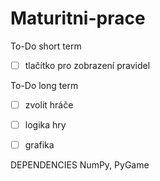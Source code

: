 # Maturitni-prace
To-Do short term
- [ ] tlačítko pro zobrazení pravidel

To-Do long term
- [ ] zvolit hráče
- [ ] logika hry
- [ ] grafika


DEPENDENCIES
NumPy, PyGame
